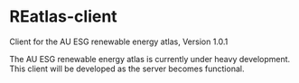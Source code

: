 REatlas-client
==============

Client for the AU ESG renewable energy atlas,
Version 1.0.1



The AU ESG renewable energy atlas is currently under heavy development.
This client will be developed as the server becomes functional.

